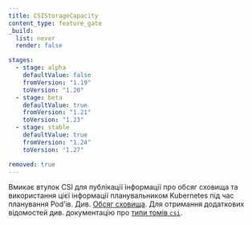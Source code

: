 ```yaml
---
title: CSIStorageCapacity
content_type: feature_gate
_build:
  list: never
  render: false

stages:
  - stage: alpha 
    defaultValue: false
    fromVersion: "1.19"
    toVersion: "1.20"
  - stage: beta 
    defaultValue: true
    fromVersion: "1.21"
    toVersion: "1.23"    
  - stage: stable
    defaultValue: true
    fromVersion: "1.24"
    toVersion: "1.27"

removed: true  
---
```

Вмикає втулок CSI для публікації інформації про обсяг сховища та використання цієї інформації планувальником Kubernetes під час планування Podʼів. Див. [Обсяг сховища](/docs/concepts/storage/storage-capacity/). Для отримання додаткових відомостей див. документацію про [типи томів `csi`](/docs/concepts/storage/volumes/#csi).
